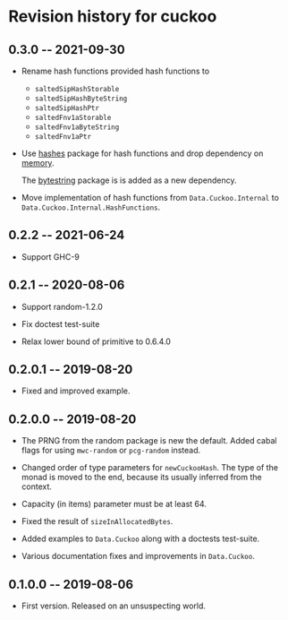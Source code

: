 # Revision history for cuckoo

## 0.3.0 -- 2021-09-30

*   Rename hash functions provided hash functions to

    *   `saltedSipHashStorable`
    *   `saltedSipHashByteString`
    *   `saltedSipHashPtr`
    *   `saltedFnv1aStorable`
    *   `saltedFnv1aByteString`
    *   `saltedFnv1aPtr`

*   Use [hashes](https://hackage.haskell.org/package/hashes) package for hash
    functions and drop dependency on
    [memory](https://hackage.haskell.org/package/memory).

    The [bytestring](https://hackage.haskell.org/package/bytestring) package is
    is added as a new dependency.

*   Move implementation of hash functions from
    `Data.Cuckoo.Internal` to `Data.Cuckoo.Internal.HashFunctions`.

## 0.2.2 -- 2021-06-24

* Support GHC-9

## 0.2.1 -- 2020-08-06

* Support random-1.2.0

* Fix doctest test-suite

* Relax lower bound of primitive to 0.6.4.0

## 0.2.0.1 -- 2019-08-20

* Fixed and improved example.

## 0.2.0.0 -- 2019-08-20

* The PRNG from the random package is new the default. Added cabal flags for
  using `mwc-random` or `pcg-random` instead.

* Changed order of type parameters for `newCuckooHash`. The type of the monad is
  moved to the end, because its usually inferred from the context.

* Capacity (in items) parameter must be at least 64.

* Fixed the result of `sizeInAllocatedBytes`.

* Added examples to `Data.Cuckoo` along with a doctests test-suite.

* Various documentation fixes and improvements in `Data.Cuckoo`.

## 0.1.0.0 -- 2019-08-06

* First version. Released on an unsuspecting world.

